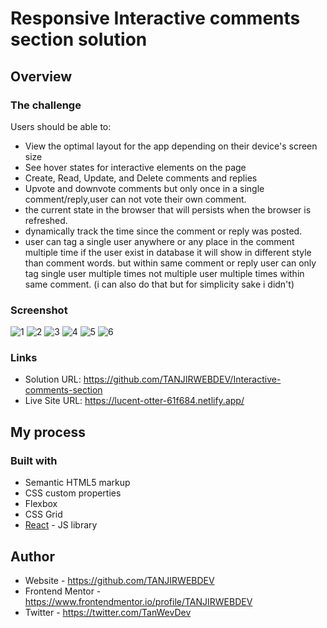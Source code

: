 # Responsive Interactive comments section solution

## Overview

### The challenge

Users should be able to:

- View the optimal layout for the app depending on their device's screen size
- See hover states for interactive elements on the page
- Create, Read, Update, and Delete comments and replies
- Upvote and downvote comments but only once in a single comment/reply,user can not vote their own comment.
- the current state in the browser that will persists when the browser is refreshed.
- dynamically track the time since the comment or reply was posted.
- user can tag a single user anywhere or any place in the comment multiple time if the user exist in database it will show in different style than comment words. but within same comment or reply user can only tag single user multiple times not multiple user multiple times within same comment. (i can also do that but for simplicity sake i didn't)

### Screenshot

![1](./Screenshot1.png)
![2](./Screenshot2.png)
![3](./Screenshot3.png)
![4](./Screenshot4.png)
![5](./Screenshot5.png)
![6](./Screenshot6.png)

### Links

- Solution URL: https://github.com/TANJIRWEBDEV/Interactive-comments-section
- Live Site URL: https://lucent-otter-61f684.netlify.app/

## My process

### Built with

- Semantic HTML5 markup
- CSS custom properties
- Flexbox
- CSS Grid
- [React](https://reactjs.org/) - JS library

## Author

- Website - https://github.com/TANJIRWEBDEV
- Frontend Mentor - https://www.frontendmentor.io/profile/TANJIRWEBDEV
- Twitter - https://twitter.com/TanWevDev
